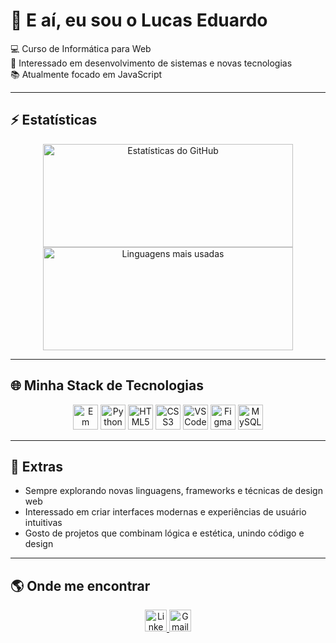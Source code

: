# 👋 E aí, eu sou o Lucas Eduardo

💻 Curso de Informática para Web  
🚀 Interessado em desenvolvimento de sistemas e novas tecnologias  
📚 Atualmente focado em JavaScript  

---

## ⚡ Estatísticas

<p align="center">
  <img src="https://github-readme-stats.vercel.app/api?username=lucaseduardosv&show_icons=true&theme=tokyonight&hide_title=false&rank_icon=percentile&include_all_commits=true" alt="Estatísticas do GitHub" height="165" width="400"/>
  <img src="https://github-readme-stats.vercel.app/api/top-langs/?username=lucaseduardosv&layout=compact&theme=tokyonight&hide_title=false" alt="Linguagens mais usadas" height="165" width="400"/>
</p>

---

## 🌐 Minha Stack de Tecnologias

<p align="center">
  <img src="https://cdn-icons-png.flaticon.com/512/189/189792.png" alt="Em andamento" width="40" height="40"/>
  <img src="https://cdn.jsdelivr.net/gh/devicons/devicon/icons/python/python-original.svg" alt="Python" width="40" height="40"/>
  <img src="https://cdn.jsdelivr.net/gh/devicons/devicon/icons/html5/html5-original.svg" alt="HTML5" width="40" height="40"/>
  <img src="https://cdn.jsdelivr.net/gh/devicons/devicon/icons/css3/css3-original.svg" alt="CSS3" width="40" height="40"/>
  <img src="https://cdn.jsdelivr.net/gh/devicons/devicon/icons/vscode/vscode-original.svg" alt="VS Code" width="40" height="40"/>
  <img src="https://cdn.jsdelivr.net/gh/devicons/devicon/icons/figma/figma-original.svg" alt="Figma" width="40" height="40"/>
  <img src="https://cdn.jsdelivr.net/gh/devicons/devicon/icons/mysql/mysql-original.svg" alt="MySQL" width="40" height="40"/>
</p>

---

## 🚀 Extras

- Sempre explorando novas linguagens, frameworks e técnicas de design web  
- Interessado em criar interfaces modernas e experiências de usuário intuitivas  
- Gosto de projetos que combinam lógica e estética, unindo código e design  

---

## 🌎 Onde me encontrar  

<p align="center">
  <a href="https://linkedin.com/in/lucaseduardo01">
    <img src="https://cdn.jsdelivr.net/gh/devicons/devicon/icons/linkedin/linkedin-original.svg" alt="LinkedIn" width="35" height="35"/>
  </a>
  <a href="mailto:lucaseduardosilva0848@gmail.com">
    <img src="https://cdn.jsdelivr.net/gh/devicons/devicon/icons/google/google-original.svg" alt="Gmail" width="35" height="35"/>
  </a>
</p>





